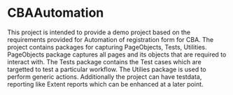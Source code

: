 # CBAAutomation
This project is intended to provide a demo project based on the requirements provided for Automation of registration form for CBA.
The project contains packages for capturing PageObjects, Tests, Utilities.
PageObjects package captures all pages and its objects that are required to interact with.
The Tests package contains the Test cases which are targetted to test a particular workflow.
The Utilies package is used to perform generic actions.
Additionally the project can have testdata, reporting like Extent reports which can be enhanced at a later point.
